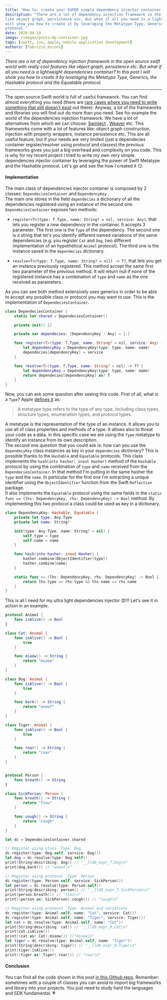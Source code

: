 ```yaml
---
title: "How to: create your SUPER simple dependency injector container in Swift"
description: "There are a lot of dependency injection framework in the open source swift world with really cool features
like object graph, persistence etc. But what if all you need is a lightweight dependencies container? In this post I
will show you how to create it by leveraging the Metatype Type, Generics, the Hashable protocol and the Equatable
protocol."
date: 2020-04-19
image: /images/posts/dp-container.jpg
tags: [swift, ios, apple, mobile application development]
authors: [fabrizio_duroni]
---
```


*There are a lot of dependency injection framework in the open source swift world with really cool features like object
graph, persistence etc. But what if all you need is a lightweight dependencies container? In this post I will show you
how to create it by leveraging the Metatype Type, Generics, the Hashable protocol and the Equatable protocol.*

---

The open source Swift world is full of useful framework. You can find almost everything you need (there
are [rare cases where you need to write something that still doesn't exist](https://www.fabrizioduroni.it/2018/05/07/born-id3tageditor-mp3id3tagger/ "id3 tag editor")
out there). Anyway, a lot of the frameworks and libraries you will find out do more than you need. See for example the
world of the dependencies injection framework. We have a lot of alternatives from which we can
choose: [Swinject](https://github.com/Swinject/Swinject "dependencies injection swift Swinject")
, [Weaver](https://github.com/scribd/Weaver "dependecies injection swift Weaver") etc. This frameworks come with a lot
of features like: object graph construction, injection with property wrappers, instance persistence etc. This are all
useful feature, but if your needs are very limited (just a dependecies container register/resolver using protocol and
classes) the previous frameworks gives you just a big overhead and complexity on you code. This is why for my recent
project I tried to write my own very simple dependencies injector container by leveraging the power of Swift Metatype
and the Hashable protocol. Let's go and see the how I created it :smirk:.

#### Implementation

The main class of dependencies injector container is composed by 2 classes: `DependeciesContainer` and `DependencyKey`
.  
The main one stores in the field `dependecies` a dictionary of all the dependencies registered using an instance of the
second one. `DependeciesContainer` exposes two methods:

* `register<T>(type: T.Type, name: String? = nil, service: Any)`, that lets you register a new dependency in the
  container. It accepts 3 parameter. The first one is the `Type` of the dependency. The second one is a string that
  let's you identify different named variations of the same dependencies (e.g. you register `Cat` and `Dog`, two
  different implementation of an hypothetical `Animal` protocol). The third one is the instance saved in
  the `dependecies` dictionary.

* `resolve<T>(type: T.Type, name: String? = nil) -> T?`, that lets you get an instance previously registered. This
  method accept the same first two parameter of the previous method. It will return null if none of the registered
  instance has a combination of `type` and `name` as the one received as parameters.

As you can see both method extensively uses generics in order to be able to accept any possible class or protocol you
may want to use. This is the implementation of `DependeciesContainer`.

```swift
class DependeciesContainer {
    static let shared = DependeciesContainer()

    private init() {}

    private var dependecies: [DependencyKey : Any] = [:]

    func register<T>(type: T.Type, name: String? = nil, service: Any) {
        let dependencyKey = DependencyKey(type: type, name: name)
        dependecies[dependencyKey] = service
    }

    func resolve<T>(type: T.Type, name: String? = nil) -> T? {
        let dependencyKey = DependencyKey(type: type, name: name)
        return dependecies[dependencyKey] as? T
    }
}
```

Now, you can ask some question after seeing this code. First of all, what is a `Type`?
Apple [defines it](https://docs.swift.org/swift-book/ReferenceManual/Types.html#grammar_metatype-type "swift metatype")
as:

> A metatype type refers to the type of any type, including class types, structure types, enumeration types, and protocol types.

A metatype is the representation of the type of an instance. It allows you to use all of class properties and methods of
a type. It allows also to threat your code as a data. In this specific case we are using the `Type` metatype to identify
an instance from its own description.  
The second one question that you could ask is: how can you use the `DependecyKey` class instances as key in
your `dependecies` dictionary? This is possible thanks to the `Hashable` and `Equatable` protocols. This class
implements the `hash(into hasher: inout Hasher)` method of the `Hashable` protocol by using the combination of `type`
and `name` received from the `DependeciesContainer`. In that method I'm putting in the same hasher the `type` and
the `name`. In particular for the first one I'm extracting a unique identifier using the `ObjectIdentifier` function
from the Swift `Reflection` package.  
It also implements the `Equatable` protocol using the same fields in
the `static func == (lhs: DependencyKey, rhs: DependencyKey) -> Bool` method. By implementing this two protocol a class
could be used as key in a dictionary.

```swift
class DependencyKey: Hashable, Equatable {
    private let type: Any.Type
    private let name: String?

    init(type: Any.Type, name: String? = nil) {
        self.type = type
        self.name = name
    }

    func hash(into hasher: inout Hasher) {
        hasher.combine(ObjectIdentifier(type))
        hasher.combine(name)
    }

    static func == (lhs: DependencyKey, rhs: DependencyKey) -> Bool {
        return lhs.type == rhs.type && lhs.name == rhs.name
    }
}
```

This is all I need for my ultra light dependencies injector :heart_eyes:!!! Let's see it in action in an example.

```swift
protocol Animal {
    func isAlive() -> Bool
}

class Cat: Animal {
    func isAlive() -> Bool {
        true
    }

    func miaow() -> String {
        return "miaow"
    }
}

class Dog: Animal {
    func isAlive() -> Bool {
        true
    }

    func bark() -> String {
        return "wooof"
    }
}

class Tiger: Animal {
    func isAlive() -> Bool {
        true
    }

    func roar() -> String {
        return "roar"
    }
}


protocol Person {
    func breath() -> String
}

class SickPerson: Person {
    func breath() -> String {
        return "fiuu"
    }

    func cough() -> String {
        return "cough"
    }
}

let dc = DependeciesContainer.shared

// Register using class `Type` Dog
dc.register(type: Dog.self, service: Dog())
let dog = dc.resolve(type: Dog.self)!
print(String(describing: dog)) // "__lldb_expr_7.Dog\n"
print(dog.bark()) // "wooof\n"

// Register using protocol `Type` Person
dc.register(type: Person.self, service: SickPerson())
let person = dc.resolve(type: Person.self)!
print(String(describing: person)) // "__lldb_expr_7.SickPerson\n"
print(person.breath()) // "fiuu\n"
print((person as! SickPerson).cough()) // "cough\n"

// Register using protocol `Type` Animal and variations
dc.register(type: Animal.self, name: "Cat", service: Cat())
dc.register(type: Animal.self, name: "Tiger", service: Tiger())
let cat = dc.resolve(type: Animal.self, name: "Cat")!
print(String(describing: cat)) // "__lldb_expr_9.Cat\n"
print(cat.isAlive())
print((cat as! Cat).miaow()) //"miaow\n"
let tiger = dc.resolve(type: Animal.self, name: "Tiger")!
print(String(describing: tiger)) // "__lldb_expr_9.Tiger\n"
print(tiger.isAlive())
print((tiger as! Tiger).roar()) // "roar\n"
```

#### Conclusion

You can find all the code shown in this
post [in this Github repo](https://github.com/chicio/dependencies-injection-swift-example "custom tab bar swiftui").
Remember: sometimes with a couple of classes you can avoid to import big frameworks and library into your projects. You
just need to study hard the languages and SDK fundamental. :heartpulse:

